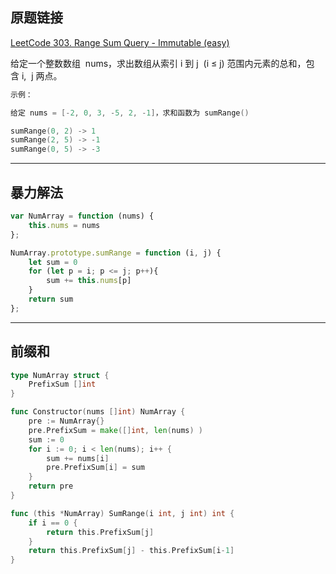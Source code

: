 ## 原题链接

[LeetCode 303. Range Sum Query - Immutable (easy)](https://leetcode-cn.com/problems/range-sum-query-immutable/)

给定一个整数数组  nums，求出数组从索引 i 到 j  (i ≤ j) 范围内元素的总和，包含 i,  j 两点。

```cpp
示例：

给定 nums = [-2, 0, 3, -5, 2, -1]，求和函数为 sumRange()

sumRange(0, 2) -> 1
sumRange(2, 5) -> -1
sumRange(0, 5) -> -3
```

---

## 暴力解法

```javascript
var NumArray = function (nums) {
    this.nums = nums
};

NumArray.prototype.sumRange = function (i, j) {
    let sum = 0
    for (let p = i; p <= j; p++){
        sum += this.nums[p]
    }
    return sum
};
```

---

## 前缀和

```go
type NumArray struct {
	PrefixSum []int
}

func Constructor(nums []int) NumArray {
	pre := NumArray{}
	pre.PrefixSum = make([]int, len(nums) )
	sum := 0
	for i := 0; i < len(nums); i++ {
		sum += nums[i]
		pre.PrefixSum[i] = sum
	}
	return pre
}

func (this *NumArray) SumRange(i int, j int) int {
	if i == 0 {
		return this.PrefixSum[j]
	}
	return this.PrefixSum[j] - this.PrefixSum[i-1]
}
```
